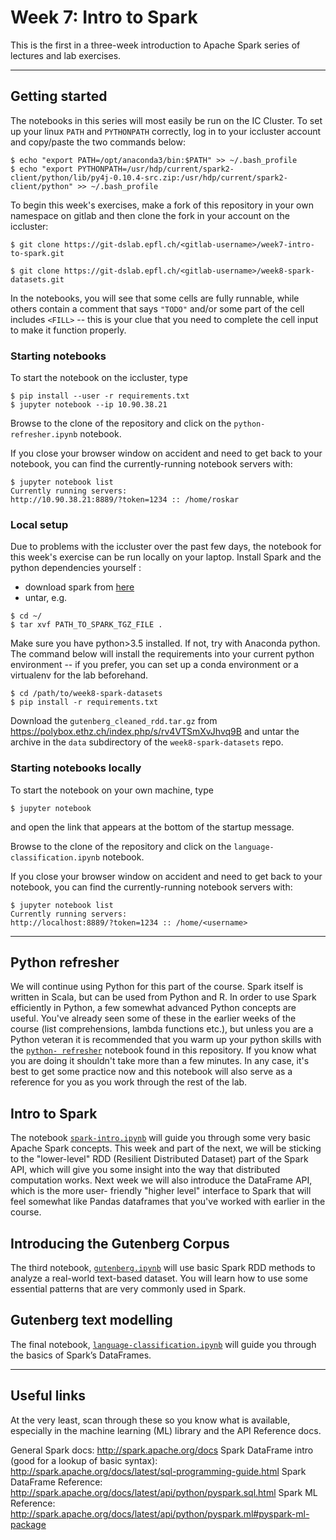# Week 7: Intro to Spark

This is the first in a three-week introduction to Apache Spark series of
lectures and lab exercises.

---

## Getting started

The notebooks in this series will most easily be run on the IC Cluster. To set up your linux `PATH` and `PYTHONPATH` correctly, log in to your iccluster account and copy/paste the two commands below:

```
$ echo "export PATH=/opt/anaconda3/bin:$PATH" >> ~/.bash_profile
$ echo "export PYTHONPATH=/usr/hdp/current/spark2-client/python/lib/py4j-0.10.4-src.zip:/usr/hdp/current/spark2-client/python" >> ~/.bash_profile
```

To begin this week's exercises, make a fork of this repository in your own
namespace on gitlab and then clone the fork in your account on the iccluster:

```
$ git clone https://git-dslab.epfl.ch/<gitlab-username>/week7-intro-to-spark.git
```

```
$ git clone https://git-dslab.epfl.ch/<gitlab-username>/week8-spark-datasets.git
```

In the notebooks, you will see that some cells are fully runnable, while
others contain a comment that says `"TODO"` and/or some part of the cell
includes `<FILL>` -- this is your clue that you need to complete the cell
input to make it function properly.


### Starting notebooks

To start the notebook on the iccluster, type

```
$ pip install --user -r requirements.txt
$ jupyter notebook --ip 10.90.38.21
```

Browse to the clone of the repository and click on the `python-
refresher.ipynb` notebook.

If you close your browser window on accident and need to get back to your
notebook, you can find the currently-running notebook servers with:

```
$ jupyter notebook list
Currently running servers:
http://10.90.38.21:8889/?token=1234 :: /home/roskar
```

### Local setup

Due to problems with the iccluster over the past few days, the notebook for this week's exercise can be run locally on your laptop. Install Spark and the python dependencies yourself : 

* download spark from [here](https://www.apache.org/dyn/closer.lua/spark/spark-2.2.0/spark-2.2.0-bin-hadoop2.7.tgz)
* untar, e.g.

```
$ cd ~/
$ tar xvf PATH_TO_SPARK_TGZ_FILE .
```

Make sure you have python>3.5 installed. If not, try with Anaconda python.
The command below will install the requirements into your current python
environment -- if you prefer, you can set up a conda environment or a
virtualenv for the lab beforehand.

```
$ cd /path/to/week8-spark-datasets
$ pip install -r requirements.txt
```

Download the `gutenberg_cleaned_rdd.tar.gz` from
https://polybox.ethz.ch/index.php/s/rv4VTSmXvJhvq9B  and untar the archive in
the `data` subdirectory of the `week8-spark-datasets` repo.


### Starting notebooks locally

To start the notebook on your own machine, type

```
$ jupyter notebook
```

and open the link that appears at the bottom of the startup message.

Browse to the clone of the repository and click on the `language-
classification.ipynb` notebook.

If you close your browser window on accident and need to get back to your
notebook, you can find the currently-running notebook servers with:

```
$ jupyter notebook list
Currently running servers:
http://localhost:8889/?token=1234 :: /home/<username>
```
---

## Python refresher

We will continue using Python for this part of the course. Spark itself is
written in Scala, but can be used from Python and R. In order to use Spark
efficiently in Python, a few somewhat advanced Python concepts are useful.
You've already seen some of these in the earlier weeks of the course (list
comprehensions, lambda functions etc.), but unless you are a Python veteran it
is recommended that you warm up your python skills with the [`python-
refresher`](notebooks/1_python-refresher.ipynb) notebook found in this
repository. If you know what you are doing it shouldn't take more than a few
minutes. In any case, it's best to get some practice now and this notebook
will also serve as a reference for you as you work through the rest of the
lab.


## Intro to Spark

The notebook [`spark-intro.ipynb`](notebooks/2_spark-intro.ipynb) will guide you through some very basic Apache Spark concepts. This week and part of the next, we will be sticking to the "lower-level" RDD (Resilient Distributed Dataset) part of the Spark API, which will give you some insight into the way that distributed computation works. Next week we will also introduce the DataFrame API, which is the more user- friendly "higher level" interface to Spark that will feel somewhat like Pandas dataframes that you've worked with earlier in the course.


## Introducing the Gutenberg Corpus

The third notebook, [`gutenberg.ipynb`](notebooks/3_gutenberg.ipynb) will use basic Spark RDD methods to analyze a real-world text-based dataset. You will learn how to use some essential patterns that are very commonly used in Spark.

## Gutenberg text modelling

The final notebook, [`language-classification.ipynb`](notebooks/4_language-classification.ipynb) will guide you through the basics of Spark’s DataFrames.

---
## Useful links

At the very least, scan through these so you know what is available,
especially in the machine learning (ML) library and the API Reference docs.

General Spark docs: http://spark.apache.org/docs
Spark DataFrame intro (good for a lookup of basic syntax): http://spark.apache.org/docs/latest/sql-programming-guide.html
Spark DataFrame Reference: http://spark.apache.org/docs/latest/api/python/pyspark.sql.html
Spark ML Reference: http://spark.apache.org/docs/latest/api/python/pyspark.ml#pyspark-ml-package
